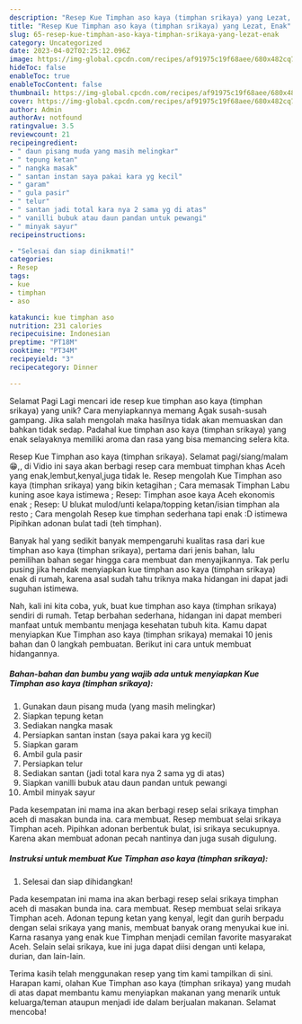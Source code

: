 ```yaml
---
description: "Resep Kue Timphan aso kaya (timphan srikaya) yang Lezat, Enak"
title: "Resep Kue Timphan aso kaya (timphan srikaya) yang Lezat, Enak"
slug: 65-resep-kue-timphan-aso-kaya-timphan-srikaya-yang-lezat-enak
category: Uncategorized
date: 2023-04-02T02:25:12.096Z
image: https://img-global.cpcdn.com/recipes/af91975c19f68aee/680x482cq70/kue-timphan-aso-kaya-timphan-srikaya-foto-resep-utama.jpg
hideToc: false
enableToc: true
enableTocContent: false
thumbnail: https://img-global.cpcdn.com/recipes/af91975c19f68aee/680x482cq70/kue-timphan-aso-kaya-timphan-srikaya-foto-resep-utama.jpg
cover: https://img-global.cpcdn.com/recipes/af91975c19f68aee/680x482cq70/kue-timphan-aso-kaya-timphan-srikaya-foto-resep-utama.jpg
author: Admin
authorAv: notfound
ratingvalue: 3.5
reviewcount: 21
recipeingredient:
- " daun pisang muda yang masih melingkar"
- " tepung ketan"
- " nangka masak"
- " santan instan saya pakai kara yg kecil"
- " garam"
- " gula pasir"
- " telur"
- " santan jadi total kara nya 2 sama yg di atas"
- " vanilli bubuk atau daun pandan untuk pewangi"
- " minyak sayur"
recipeinstructions:

- "Selesai dan siap dinikmati!"
categories:
- Resep
tags:
- kue
- timphan
- aso

katakunci: kue timphan aso 
nutrition: 231 calories
recipecuisine: Indonesian
preptime: "PT18M"
cooktime: "PT34M"
recipeyield: "3"
recipecategory: Dinner

---
```



Selamat Pagi Lagi mencari ide resep kue timphan aso kaya (timphan srikaya) yang unik? Cara menyiapkannya memang Agak susah-susah gampang. Jika salah mengolah maka hasilnya tidak akan memuaskan dan bahkan tidak sedap. Padahal kue timphan aso kaya (timphan srikaya) yang enak selayaknya memiliki aroma dan rasa yang bisa memancing selera kita.


Resep Kue Timphan aso kaya (timphan srikaya). Selamat pagi/siang/malam 😁,, di Vidio ini saya akan berbagi resep cara membuat timphan khas Aceh yang enak,lembut,kenyal,juga tidak le. Resep mengolah Kue Timphan aso kaya (timphan srikaya) yang bikin ketagihan ; Cara memasak Timphan Labu kuning asoe kaya istimewa ; Resep: Timphan asoe kaya Aceh ekonomis enak ; Resep: U blukat mulod/unti kelapa/topping ketan/isian timphan ala resto ; Cara mengolah Resep kue timphan sederhana tapi enak :D istimewa Pipihkan adonan bulat tadi (teh timphan).

Banyak hal yang sedikit banyak mempengaruhi kualitas rasa dari kue timphan aso kaya (timphan srikaya), pertama dari jenis bahan, lalu pemilihan bahan segar hingga cara membuat dan menyajikannya. Tak perlu pusing jika hendak menyiapkan kue timphan aso kaya (timphan srikaya) enak di rumah, karena asal sudah tahu triknya maka hidangan ini dapat jadi suguhan istimewa.


Nah, kali ini kita coba, yuk, buat kue timphan aso kaya (timphan srikaya) sendiri di rumah. Tetap berbahan sederhana, hidangan ini dapat memberi manfaat untuk membantu menjaga kesehatan tubuh kita. Kamu dapat menyiapkan Kue Timphan aso kaya (timphan srikaya) memakai 10 jenis bahan dan 0 langkah pembuatan. Berikut ini cara untuk membuat hidangannya.

<!--inarticleads1-->

##### Bahan-bahan dan bumbu yang wajib ada untuk menyiapkan Kue Timphan aso kaya (timphan srikaya):

1. Gunakan  daun pisang muda (yang masih melingkar)
1. Siapkan  tepung ketan
1. Sediakan  nangka masak
1. Persiapkan  santan instan (saya pakai kara yg kecil)
1. Siapkan  garam
1. Ambil  gula pasir
1. Persiapkan  telur
1. Sediakan  santan (jadi total kara nya 2 sama yg di atas)
1. Siapkan  vanilli bubuk atau daun pandan untuk pewangi
1. Ambil  minyak sayur


Pada kesempatan ini mama ina akan berbagi resep selai srikaya timphan aceh di masakan bunda ina. cara membuat. Resep membuat selai srikaya Timphan aceh. Pipihkan adonan berbentuk bulat, isi srikaya secukupnya. Karena akan membuat adonan pecah nantinya dan juga susah digulung. 

<!--inarticleads2-->

##### Instruksi untuk membuat Kue Timphan aso kaya (timphan srikaya):


1. Selesai dan siap dihidangkan!

Pada kesempatan ini mama ina akan berbagi resep selai srikaya timphan aceh di masakan bunda ina. cara membuat. Resep membuat selai srikaya Timphan aceh. Adonan tepung ketan yang kenyal, legit dan gurih berpadu dengan selai srikaya yang manis, membuat banyak orang menyukai kue ini. Karna rasanya yang enak kue Timphan menjadi cemilan favorite masyarakat Aceh. Selain selai srikaya, kue ini juga dapat diisi dengan unti kelapa, durian, dan lain-lain. 

Terima kasih telah menggunakan resep yang tim kami tampilkan di sini. Harapan kami, olahan Kue Timphan aso kaya (timphan srikaya) yang mudah di atas dapat membantu kamu menyiapkan makanan yang menarik untuk keluarga/teman ataupun menjadi ide dalam berjualan makanan. Selamat mencoba!
